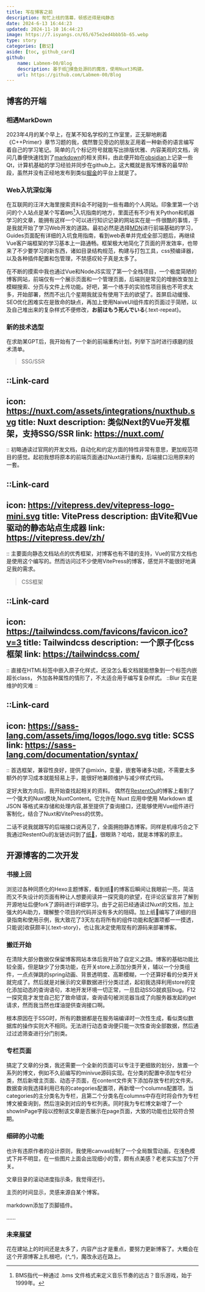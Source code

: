 ```yaml
---
title: 写在博客之前
description: 匆忙上线的落幕，顿感还得是纯静态
date: 2024-6-13 16:44:23
updated: 2024-11-10 16:44:23
image: https://7.isyangs.cn/65/675e2ed4bbb5b-65.webp
type: story
categories: [散记]
aside: [toc, github_card]
github:
    name: Labmem-00/Blog
    description: 基于纸🦌摸鱼处源码的魔改，使用Nuxt3构建。
    url: https://github.com/Labmem-00/Blog
---
```


## 博客的开端

### 相遇MarkDown

2023年4月的某个早上，在某不知名学校的工作室里，正无聊地刷着《C++Primer》章节习题的我，偶然瞥见旁边的朋友正用着一种新奇的语言编写着自己的学习笔记。简单的几个标记符号就能写出排版优雅、内容美观的文档，询问几番便快速找到了[markdown](https://markdown.com.cn/)的相关资料，由此便开始在[obsidian](https://obsidian.md/)上记录一些Qt，计算机基础的学习经验并同步在github上。这大概就是我写博客的最早阶段，虽然并没有正经地发布到类似[掘金](https://juejin.cn/)的平台上就是了。

### Web入坑深似海

在互联网的汪洋大海里搜索资料会不时碰到一些有趣的个人网站。印象里第一个访问的个人站点是某个写着`BMS`[^1]入坑指南的地方，里面还有不少有关Python和机器学习的文章，能拥有这样一个可以进行知识记录的网站实在是一件很酷的事情，于是我就开始了学习Web开发的道路。最初必然是选择[MDN](https://developer.mozilla.org/zh-CN/)进行前端基础的学习，Guides页面配有详细的入坑食用指南，看到web表单并完成全部习题后，再继续Vue客户端框架的学习基本上一路通畅。框架极大地简化了页面的开发效率，也带来了不少要学习的新东西，诸如目录结构规范，构建与打包工具，css预编译器，以及各种插件配置和包管理，不禁感叹轮子真是太多了。

在不断的摸索中我也通过Vue和NodeJS实现了第一个全栈项目，一个极度简陋的博客网站，前端仅有一个展示页面和一个管理页面，后端则是常见的增删改查加上模糊搜索、分页与文件上传功能。好吧，第一个练手的实验性项目我也不苛求太多，开始部署，然而不出几个星期我就没有使用下去的欲望了。首屏启动缓慢、SEO优化困难实在是致命的缺点，再加上使用NaiveUI组件库的页面过于简陋，以及自己堆出来的复杂样式不便修改，<span title="你已经死了">**お前はもう死んでいる**{.text-repeat}</span>。

[^1]:BMS指代一种通过 .bms 文件格式来定义音乐节奏的远古？音乐游戏，始于1999年。

### 新的技术选型

在求助某GPT后，我开始有了一个新的前端重构计划，列举下当时进行琢磨的技术清单。

>SSG/SSR

::Link-card
---
icon: https://nuxt.com/assets/integrations/nuxthub.svg
title: Nuxt
description: 类似Next的Vue开发框架，支持SSG/SSR
link: https://nuxt.com/
---
::
初略通读过官网的开发文档，自动化和约定方面的特性非常有意思，更加规范项目的感觉。起初我想将原本的前端页面通过Nuxt进行重构，后端接口沿用原来的一套。

::Link-card
---
icon: https://vitepress.dev/vitepress-logo-mini.svg
title: VitePress
description: 由Vite和Vue驱动的静态站点生成器
link: https://vitepress.dev/zh/
---
::
主要面向静态文档站点的优秀框架，对博客也有不错的支持，Vue的官方文档也是使用这个编写的。然而访问过不少使用VitePress的博客，感觉并不能很好地满足我的需求。

>CSS框架

::Link-card
---
icon: https://tailwindcss.com/favicons/favicon.ico?v=3
title: Tailwindcss
description: 一个原子化css框架
link: https://tailwindcss.com/
---
::
直接在HTML标签中嵌入原子化样式，还没怎么看文档就能想象到一个标签内嵌超长class，
外加各种属性的情形了，不太适合用于编写复杂样式。
::Blur 
实在是维护的灾难
::

::Link-card
---
icon: https://sass-lang.com/assets/img/logos/logo.svg
title: SCSS
link: https://sass-lang.com/documentation/syntax/
---
::
首选框架，兼容性良好，提供了@mixin，变量，嵌套等诸多功能，不需要太多额外的学习成本就能轻易上手，能很好地兼顾维护与减少样式代码。

定好大致方向后，我开始查找起相关的资料。
偶然在[RestentOu](https://blog.gxres.net)的博客上看到了一个强大的Nuxt模块,NuxtContent。它允许在 Nuxt 应用中使用 Markdown 或 JSON 等格式来存储和处理内容,甚至提供了查询接口，还能够使用Vue组件进行客制化，结合了Nuxt和VitePress的优势。

二话不说我就跟写的后端接口说再见了，全面拥抱静态博客。同样是机缘巧合之下我通过RestentOu的友链访问到了[纸🦌](https://blog.zhilu.cyou)，很眼熟？哈哈，就是本博客的原主。

## 开源博客的二次开发

### 书接上回
浏览过各种同质化的Hexo主题博客，看到纸🦌的博客后瞬间让我眼前一亮，简洁而又不失设计的页面有种让人想要阅读并一探究竟的欲望，在评论区留言并了解到开源地址后便fork了源码进行详细学习。由于之前已经通读过Nuxt的文档，加上强大的Ai助力，理解整个项目的代码并没有多大的阻碍。加上纸🦌编写了详细的目录指南和使用示例，我大致花了3天左右将所有的组件功能和配置项都一一摸透，只能说[收获颇丰]{.text-story}，也让我决定使用现有的源码来部署博客。

### 搬迁开始
在清除大部分数据仅保留博客网站本体后我开始了自定义之路。博客的基础功能比较全面，但是缺少了分类功能，在开关store上添加分类开关，辅以一个分类组件，一点点弹跳的spring动画、背景透明度、高斯模糊，一个还算好看的分类开关就完成了。然后就是对展示的文章数据进行分类过滤，起初我选择利用store的变化添加动态的查询语句，本地开发环境一切正常，一旦启动SSG就疯狂bug。F12一探究竟才发觉自己犯了致命错误，查询语句被浏览器当成了向服务器发起的get请求，然而我当然也煤油提供查询接口啊。

根本原因在于SSG时，所有的数据都是在服务端编译时一次性生成，看似类似数据库的操作实则大不相同。无法进行动态查询便只能一次性查询全部数据，然后通过过滤筛查进行分门别类。

### 专栏页面
搞定了文章的分类，我还需要一个全新的页面可以专注于更细致的划分，放置一个系列的博文，例如不久前编写的minivue源码实现。在分类的配置中添加专栏分类，然后新增主页面、动态子页面，在content文件夹下添加存放专栏的文件夹。数据查询我选择利用已有的categories配置项，再新增一个columns配置项，当categories的主分类名为专栏，且第二个分类名在columns中存在时将会作为专栏博文被查询到，然后渲染到对应的专栏列表。同时我为专栏博文新增了一个showInPage字段以控制该文章是否展示在page页面，大致的功能也比较符合预期。

### 细碎的小功能

也许有违原作者的设计原则，我使用canvas绘制了一个全局飘雪动画，在浅色模式下并不明显，在一些图片上面会出现细小的雪，颇有点美感？老老实实加了个开关。

文章目录的滚动进度指示条，我觉得还行。

主页的时间显示，灵感来源自某个博客。

markdown添加了页脚插件。

......

### 未来展望
花在建站上的时间还是太多了，内容产出才是重点，要努力更新博客了。大概会在这个开源博客上扎根吧，(*^_^*)，魔改永远在路上。

